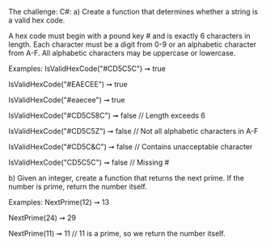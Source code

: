 The challenge: 
C#:
a) Create a function that determines whether a string is a valid hex code.

A hex code must begin with a pound key # and is exactly 6 characters in length. Each character must be a digit from 0-9 or an alphabetic character from A-F. All alphabetic characters may be uppercase or lowercase.

Examples:
IsValidHexCode("#CD5C5C") ➞ true

IsValidHexCode("#EAECEE") ➞ true

IsValidHexCode("#eaecee") ➞ true

IsValidHexCode("#CD5C58C") ➞ false
// Length exceeds 6

IsValidHexCode("#CD5C5Z") ➞ false
// Not all alphabetic characters in A-F

IsValidHexCode("#CD5C&C") ➞ false
// Contains unacceptable character

IsValidHexCode("CD5C5C") ➞ false
// Missing #

b) Given an integer, create a function that returns the next prime. If the number is prime, return the number itself.

Examples:
NextPrime(12) ➞ 13

NextPrime(24) ➞ 29

NextPrime(11) ➞ 11
// 11 is a prime, so we return the number itself.
